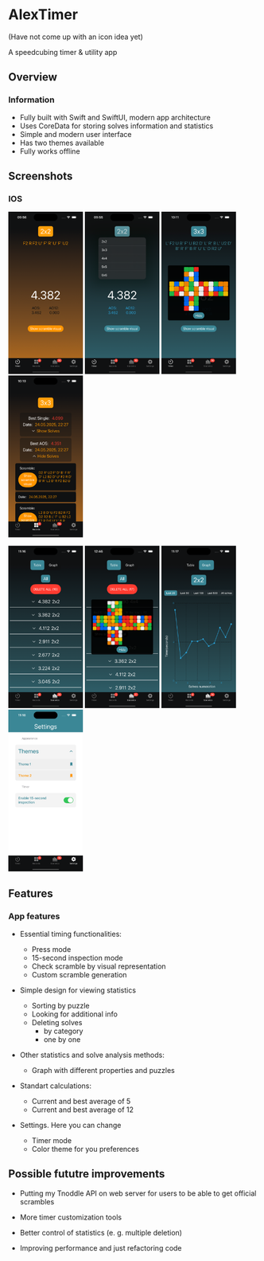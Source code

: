 
# AlexTimer
(Have not come up with an icon idea yet)

A speedcubing timer & utility app

## Overview
### Information

* Fully built with Swift and SwiftUI, modern app architecture
* Uses CoreData for storing solves information and statistics
* Simple and modern user interface
* Has two themes available
* Fully works offline

## Screenshots
### IOS

<img src="https://raw.githubusercontent.com/axneo27/AlexTimerApp/refs/heads/main/.github/images/timer_orange.png?token=GHSAT0AAAAAAC5AIL2ORTUXDMGAMWEI25IK2BS2WRA" alt="timer orange" width="150"/> <img src="https://raw.githubusercontent.com/axneo27/AlexTimerApp/refs/heads/main/.github/images/timer_puzzles.png?token=GHSAT0AAAAAAC5AIL2P6F3MPEAPVPGYVVUQ2BS4Q5A" alt="timer puzzles" width="150"/> <img src="https://raw.githubusercontent.com/axneo27/AlexTimerApp/refs/heads/main/.github/images/timer_visual_3x3.png?token=GHSAT0AAAAAAC5AIL2OVTMLUHBMTJTUEWOO2BS4SBQ" alt="timer puzzles" width="150"/> <img src="https://raw.githubusercontent.com/axneo27/AlexTimerApp/refs/heads/main/.github/images/records.png?token=GHSAT0AAAAAAC5AIL2P3PVMOXBAOBUMENS22BS4TGQ" alt="timer puzzles" width="150"/>


<img src="https://raw.githubusercontent.com/axneo27/AlexTimerApp/refs/heads/main/.github/images/stats_all.png?token=GHSAT0AAAAAAC5AIL2ODSXFDNA2SKM6ICS62BS4WDQ" alt="timer puzzles" width="150"/> <img src="https://raw.githubusercontent.com/axneo27/AlexTimerApp/refs/heads/main/.github/images/stats_4x4visual.png?token=GHSAT0AAAAAAC5AIL2OAY25SYTQAWLA6XLM2BS46NA" alt="timer puzzles" width="150"/> <img src="https://raw.githubusercontent.com/axneo27/AlexTimerApp/refs/heads/main/.github/images/graph_2x2.png?token=GHSAT0AAAAAAC5AIL2PSAO3YPF2YI7CHN662BS4WQQ" alt="timer puzzles" width="150"/> <img src="https://raw.githubusercontent.com/axneo27/AlexTimerApp/refs/heads/main/.github/images/settings.png?token=GHSAT0AAAAAAC5AIL2O6SKNMT7QAVTBKMF62BS4XJA" alt="timer puzzles" width="150"/>

## Features
### App features

* Essential timing functionalities:
  * Press mode
  * 15-second inspection mode
  * Check scramble by visual representation
  * Custom scramble generation

* Simple design for viewing statistics
  * Sorting by puzzle
  * Looking for additional info
  * Deleting solves 
    * by category
    * one by one

* Other statistics and solve analysis methods:
  * Graph with different properties and puzzles

* Standart calculations:
  * Current and best average of 5
  * Current and best average of 12

* Settings. Here you can change
  * Timer mode
  * Color theme for you preferences

## Possible fututre improvements
* Putting my Tnoddle API on web server for users to be able to get official scrambles

* More timer customization tools

* Better control of statistics (e. g. multiple deletion)

* Improving performance and just refactoring code 
